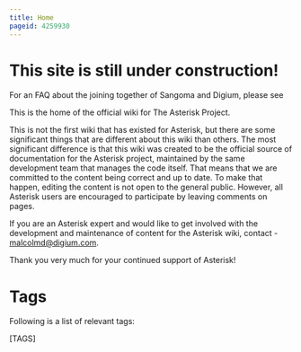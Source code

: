```yaml
---
title: Home
pageid: 4259930
---
```


# This site is still under construction!

For an FAQ about the joining together of Sangoma and Digium, please see 

This is the home of the official wiki for The Asterisk Project.

This is not the first wiki that has existed for Asterisk, but there are some significant things that are different about this wiki than others. The most significant difference is that this wiki was created to be the official source of documentation for the Asterisk project, maintained by the same development team that manages the code itself. That means that we are committed to the content being correct and up to date. To make that happen, editing the content is not open to the general public. However, all Asterisk users are encouraged to participate by leaving comments on pages.

If you are an Asterisk expert and would like to get involved with the development and maintenance of content for the Asterisk wiki, contact  - malcolmd@digium.com.

Thank you very much for your continued support of Asterisk!


# Tags

Following is a list of relevant tags:

[TAGS]

